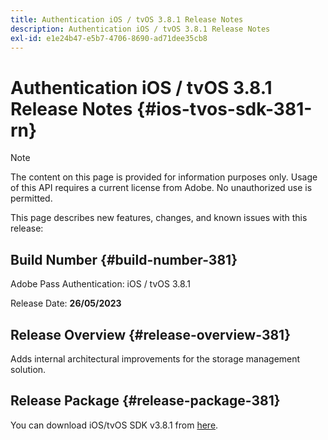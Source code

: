 ```yaml
---
title: Authentication iOS / tvOS 3.8.1 Release Notes
description: Authentication iOS / tvOS 3.8.1 Release Notes
exl-id: e1e24b47-e5b7-4706-8690-ad71dee35cb8
---
```

# Authentication iOS / tvOS 3.8.1 Release Notes {#ios-tvos-sdk-381-rn}

>[!NOTE]
>
>The content on this page is provided for information purposes only. Usage of this API requires a current license from Adobe. No unauthorized use is permitted.

This page describes new features, changes, and known issues with this release:

## Build Number {#build-number-381}

Adobe Pass Authentication: iOS / tvOS 3.8.1

Release Date: **26/05/2023**

## Release Overview {#release-overview-381}

Adds internal architectural improvements for the storage management solution.

## Release Package {#release-package-381}

You can download iOS/tvOS SDK v3.8.1 from [here](https://tve.zendesk.com/hc/en-us/articles/204963209).
